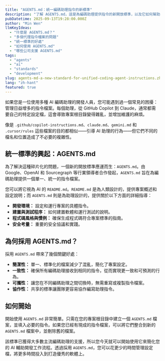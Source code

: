 ```yaml
---
title: "AGENTS.md：統一編碼助理指令的新標準"
description: "了解 AGENTS.md，這是為編碼助理提供指令的新開放標準，以及它如何幫助您簡化開發工作流程。"
pubDatetime: 2025-09-13T19:28:00.000Z
author: "Min Wen"
llmKeyIdeas:
  - "什麼是 AGENTS.md？"
  - "多個代理指令檔案的問題"
  - "統一標準的好處"
  - "如何使用 AGENTS.md"
  - "哪些公司支援 AGENTS.md"
tags:
  - "agents"
  - "ai"
  - "standards"
  - "development"
slug: agents-md-a-new-standard-for-unified-coding-agent-instructions.zh-hant
lang: "zh-hant"
featured: true
---
```


如果您是一位使用多種 AI 編碼助理的開發人員，您可能遇到過一個常見的困擾：管理日益增多的指令檔案。每個助理，從 GitHub Copilot 到 Claude，通常都需要自己的特定設定檔，這會導致專案根目錄變得雜亂，並增加維護的麻煩。

像是 `.github/copilot-instructions.md`、`claude.md`、`gemini.md` 和 `.cursor/rules` 這些檔案的目的都相似——引導 AI 助理的行為——但它們不同的檔名和位置造成了不必要的複雜性。

## 統一標準的興起：AGENTS.md

為了解決這種碎片化的問題，一個新的開放標準應運而生：`AGENTS.md`。由 Google、OpenAI 和 Sourcegraph 等行業領導者合作發起，`AGENTS.md` 旨在為編碼助理提供一個單一、統一的指令檔案。

您可以將它視為 AI 的 `README.md`。`README.md` 是為人類設計的，提供專案概述和設定說明；而 `AGENTS.md` 則是為助理設計的，提供關於以下方面的詳細指導：

- **開發環境：** 設定和運行專案的具體指令。
- **建置與測試程序：** 如何建置軟體和運行測試的說明。
- **程式碼風格與慣例：** 確保生成程式碼符合專案標準的指南。
- **安全考量：** 重要的安全協議和實踐。

## 為何採用 AGENTS.md？

採用 `AGENTS.md` 帶來了幾個關鍵好處：

- **簡潔性：** 單一、標準化的檔案減少了混亂，簡化了專案設定。
- **一致性：** 確保所有編碼助理接收到相同的指令，從而實現更一致和可預測的行為。
- **可攜性：** 讓您在不同編碼助理之間切換時，無需重寫或複製指令檔案。
- **協作性：** 共享的標準讓團隊更容易協作編寫助理指令。

## 如何開始

開始使用 `AGENTS.md` 非常簡單。只需在您的專案根目錄中建立一個 `AGENTS.md` 檔案，並填入必要的指令。如果您已經有現成的指令檔案，可以將它們整合到新的 `AGENTS.md` 檔案中，並刪除舊的檔案。

該標準已獲得大多數主流編碼助理的支援，所以您今天就可以開始使用它來簡化您的 AI 輔助開發工作流程。透過採用 `AGENTS.md`，您可以花更少的時間管理設定檔，將更多時間投入到打造優秀的軟體上。
